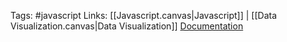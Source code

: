 Tags: #javascript 
Links: [[Javascript.canvas|Javascript]] | [[Data Visualization.canvas|Data Visualization]]
[Documentation](https://revealjs.com/installation/)
